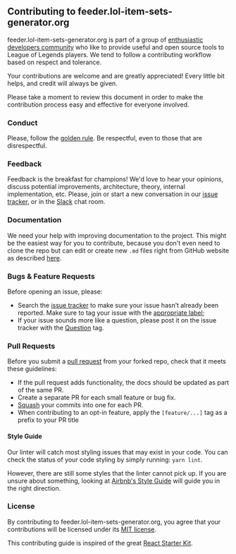 ## Contributing to feeder.lol-item-sets-generator.org

feeder.lol-item-sets-generator.org is part of a group of [enthusiastic developers community](https://github.com/league-of-legends-devs)
who like to provide useful and open source tools to League of Legends players. We tend to follow a contributing
workflow based on respect and tolerance.

Your contributions are welcome and are greatly appreciated! Every little bit helps, and credit
will always be given.

Please take a moment to review this document in order to make the contribution process easy and
effective for everyone involved.

### Conduct

Please, follow the [golden rule](https://en.wikipedia.org/wiki/Golden_Rule). Be respectful, even to
those that are disrespectful.

### Feedback

Feedback is the breakfast for champions! We'd love to hear your opinions, discuss potential
improvements, architecture, theory, internal implementation, etc. Please, join or start a new
conversation in our [issue tracker](https://github.com/league-of-legends-devs/feeder.lol-item-sets-generator.org/issues),
or in the [Slack](https://slack.lol-item-sets-generator.org) chat room.

### Documentation

We need your help with improving documentation to the project. This might be the easiest way for
you to contribute, because you don't even need to clone the repo but can edit or create new `.md`
files right from GitHub website as described [here](https://help.github.com/articles/editing-files-in-your-repository).

### Bugs & Feature Requests

Before opening an issue, please:

* Search the [issue tracker](https://github.com/league-of-legends-devs/feeder.lol-item-sets-generator.org/issues) to make sure
  your issue hasn’t already been reported. Make sure to tag your issue with the [appropriate label](https://github.com/league-of-legends-devs/feeder.lol-item-sets-generator.org/labels);
* If your issue sounds more like a question, please post it on the issue tracker with the [Question](https://github.com/league-of-legends-devs/feeder.lol-item-sets-generator.org/labels/question) tag.

### Pull Requests

Before you submit a [pull request](https://help.github.com/articles/using-pull-requests) from your
forked repo, check that it meets these guidelines:

* If the pull request adds functionality, the docs should be updated as part of the same PR.
* Create a separate PR for each small feature or bug fix.
* [Squash](http://stackoverflow.com/questions/5189560/squash-my-last-x-commits-together-using-git)
  your commits into one for each PR.
* When contributing to an opt-in feature, apply the `[feature/...]` tag as a prefix to your PR title

#### Style Guide

Our linter will catch most styling issues that may exist in your code. You can check the status
of your code styling by simply running: `yarn lint`.

However, there are still some styles that the linter cannot pick up. If you are unsure about
something, looking at [Airbnb's Style Guide](https://github.com/airbnb/javascript) will guide you
in the right direction.

### License

By contributing to feeder.lol-item-sets-generator.org, you agree that your contributions will be licensed under its
[MIT license](https://github.com/league-of-legends-devs/feeder.lol-item-sets-generator.org/blob/master/LICENSE).

This contributing guide is inspired of the great [React Starter Kit](https://github.com/kriasoft/react-starter-kit/blob/master/CONTRIBUTING.md).
